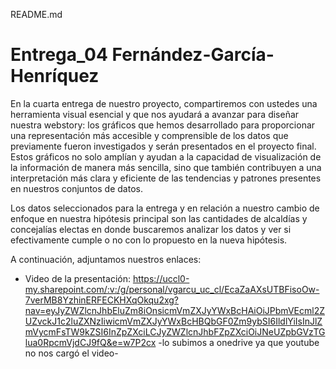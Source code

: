 README.md

# Entrega_04 Fernández-García-Henríquez

En la cuarta entrega de nuestro proyecto,  compartiremos con ustedes una herramienta visual esencial y que nos ayudará a avanzar para diseñar nuestra webstory: los gráficos que hemos desarrollado para proporcionar una representación más accesible y comprensible de los datos que previamente fueron investigados y serán presentados en el proyecto final. Estos gráficos no solo amplían y ayudan a  la capacidad de visualización de la información de manera más sencilla, sino que también contribuyen a una interpretación más clara y eficiente de las tendencias y patrones presentes en nuestros conjuntos de datos.

Los datos seleccionados para la entrega y en relación a nuestro cambio de enfoque en nuestra hipótesis principal son las cantidades de alcaldías y concejalías electas en donde buscaremos analizar los datos y ver si efectivamente cumple o no con lo propuesto en la nueva hipótesis. 


A continuación, adjuntamos nuestros enlaces:

- Video de la presentación: https://uccl0-my.sharepoint.com/:v:/g/personal/vgarcu_uc_cl/EcaZaAXsUTBFisoOw-7verMB8YzhinERFECKHXqOkqu2xg?nav=eyJyZWZlcnJhbEluZm8iOnsicmVmZXJyYWxBcHAiOiJPbmVEcml2ZUZvckJ1c2luZXNzIiwicmVmZXJyYWxBcHBQbGF0Zm9ybSI6IldlYiIsInJlZmVycmFsTW9kZSI6InZpZXciLCJyZWZlcnJhbFZpZXciOiJNeUZpbGVzTGlua0RpcmVjdCJ9fQ&e=w7P2cx -lo subimos a onedrive ya que youtube no nos cargó el video- 
